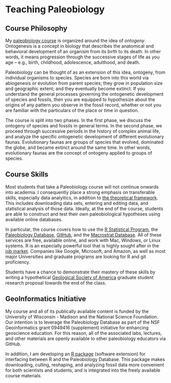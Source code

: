 # Teaching Paleobiology

## Course Philosophy
My [paleobiology course](https://github.com/aazaff/teachPaleobiology/blob/master/README.md) is organized around the idea of *ontogeny*. Ontogenesis is a concept in biology that describes the anatomical and behavioral development of an organism from its birth to its death. In other words, it means progression through the successive stages of life as you age – e.g., birth, childhood, adolescence, adulthood, and death.

Paleobiology can be thought of as an extension of this idea, ontogeny, from individual organisms to species. Species are born into this world via abiogenesis or evolution from parent species; they grow in population size and geographic extent; and they eventually become extinct. If you understand the general processes governing the ontogenetic development of species and fossils, then you are equipped to hypothesize about the origins of any pattern you observe in the fossil record, whether or not you are familiar with the particulars of the place or time in question.

The course is split into two phases. In the first phase, we discuss the ontogeny of species and fossils in general terms. In the second phase, we proceed through successive periods in the history of complex animal life, and analyze the specific ontogenetic development of different evolutionary faunas. Evolutionary faunas are groups of species that evolved, dominated the globe, and became extinct around the same time. In other words, evolutionary faunas are the concept of ontogeny applied to groups of species.

## Course Skills
Most students that take a Paleobiology course will not continue onwards into academia. I consequently place a strong emphasis on transferable skills, especially data analyitics, in addition to [the theoretical framework](#course-philosophy). This includes downloading data sets, entering and editing data, and statistical analysis of those data. Ideally, at the end of the course, students are able to construct and test their own paleobiological hypotheses using available online databases. 

In particular, the course covers how to use the [R Statistical Program](https://github.com/aazaff/startLearn.R/blob/master/README.md), the [Paleobiology Database](www.paleobiodb.org), [GitHub](www.github.com), and the [Macrostrat Database](www.macrostrat.org). All of these services are free, available online, and work with Mac, Windows, or Linux systems. R is an especially powerful tool that is highly sought after in the [job market](http://www.indeed.com/jobtrends/R%2C%20CPA%2C%20Mechanic%2C%20MBA.html). Companies like Google, Microsoft, and Amazon, as well as most major Universities and graduate programs are looking for R and git proficiency.

Students have a chance to demonstrate their mastery of these skills by writing a hypothetical [Geological Society of America](http://www.geosociety.org/grants/gradgrants.htm) graduate student research proposal towards the end of the class.

## GeoInformatics Initiative
My course and all of its publically available content is funded by the University of Wisconsin - Madison and the National Science Foundation. Our intention is to leverage the Paleobiology Database as part of the NSF Geoinformatics grant 0949416 (supplement) initiative for enhancing geoscience education. For this reason, all of the associated labs, lectures, and other materials are openly available to other paleobiology educators via GitHub. 

In addition, I am developing an [R package](https://github.com/aazaff/quantitativeFossils.R/blob/master/README.md) (software extension) for interfacing between R and the Paleobiology Database. This package makes downloading, culling, reshaping, and analyzing fossil data more convenient for both scientists and students, and is integrated into the freely available course materials.
